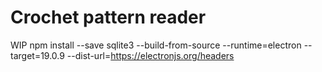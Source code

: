 # Crochet pattern reader
WIP
npm install --save sqlite3 --build-from-source --runtime=electron --target=19.0.9 --dist-url=https://electronjs.org/headers

